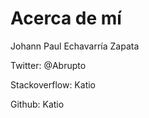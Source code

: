 # Acerca de mí

Johann Paul Echavarría Zapata

Twitter: @Abrupto

Stackoverflow: Katio

Github: Katio

